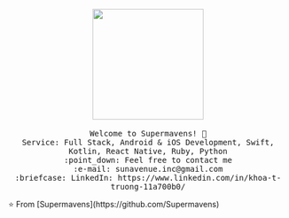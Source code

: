<p align="center">
   <img src="https://firebasestorage.googleapis.com/v0/b/project-lotus-78fbd.appspot.com/o/clipart786385.png?alt=media&token=f7290cf3-0a61-4865-a287-1edf3bad3e92" width="200px">
   <br>
   <br>
   <samp>
     Welcome to Supermavens! 👋<br>
     Service: Full Stack, Android & iOS Development, Swift, Kotlin, React Native, Ruby, Python <br>
     :point_down: Feel free  to contact me <br>
     :e-mail:	sunavenue.inc@gmail.com <br>
     :briefcase: LinkedIn: https://www.linkedin.com/in/khoa-t-truong-11a700b0/ <br>
   </samp>
 </p>
 ⭐️ From [Supermavens](https://github.com/Supermavens)
